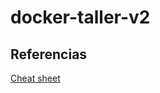 # docker-taller-v2

## Referencias

[Cheat sheet](https://github.com/wsargent/docker-cheat-sheet/blob/master/README.md)